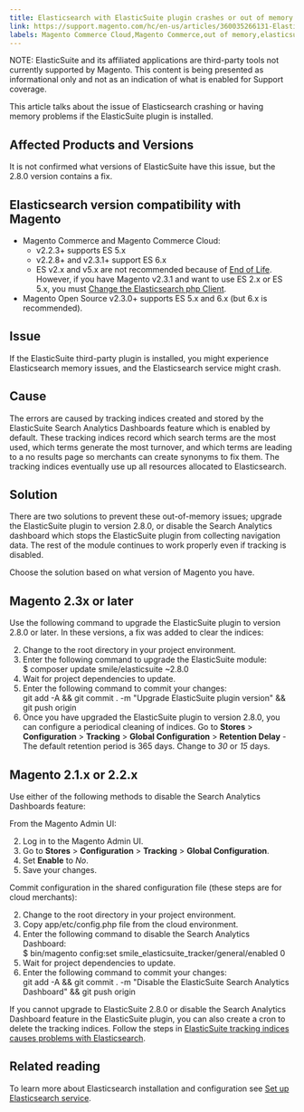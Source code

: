 ```yaml
---
title: Elasticsearch with ElasticSuite plugin crashes or out of memory
link: https://support.magento.com/hc/en-us/articles/360035266131-Elasticsearch-with-ElasticSuite-plugin-crashes-or-out-of-memory
labels: Magento Commerce Cloud,Magento Commerce,out of memory,elasticsuite,elasticsearch crashes,elasticsuite tracking indices,plugin,2.3.x,2.2.x,2.1.x,how to,ElasticSuite 2.8.0
---
```


NOTE: ElasticSuite and its affiliated applications are third-party tools not currently supported by Magento. This content is being presented as informational only and not as an indication of what is enabled for Support coverage.

 This article talks about the issue of Elasticsearch crashing or having memory problems if the ElasticSuite plugin is installed.

 Affected Products and Versions
------------------------------

 It is not confirmed what versions of ElasticSuite have this issue, but the 2.8.0 version contains a fix.

 Elasticsearch version compatibility with Magento
------------------------------------------------

 
 * Magento Commerce and Magento Commerce Cloud: 
	 + v2.2.3+ supports ES 5.x
	 + v2.2.8+ and v2.3.1+ support ES 6.x
	 + ES v2.x and v5.x are not recommended because of [End of Life](https://www.elastic.co/support/eol). However, if you have Magento v2.3.1 and want to use ES 2.x or ES 5.x, you must [Change the Elasticsearch php Client](https://devdocs.magento.com/guides/v2.3/config-guide/elasticsearch/es-downgrade.html). 
 * Magento Open Source v2.3.0+ supports ES 5.x and 6.x (but 6.x is recommended).
 
 Issue
-----

 If the ElasticSuite third-party plugin is installed, you might experience Elasticsearch memory issues, and the Elasticsearch service might crash.

 Cause
-----

 The errors are caused by tracking indices created and stored by the ElasticSuite Search Analytics Dashboards feature which is enabled by default. These tracking indices record which search terms are the most used, which terms generate the most turnover, and which terms are leading to a no results page so merchants can create synonyms to fix them. The tracking indices eventually use up all resources allocated to Elasticsearch.

 Solution
--------

 There are two solutions to prevent these out-of-memory issues; upgrade the ElasticSuite plugin to version 2.8.0, or disable the Search Analytics dashboard which stops the ElasticSuite plugin from collecting navigation data. The rest of the module continues to work properly even if tracking is disabled. 

 Choose the solution based on what version of Magento you have.

 Magento 2.3x or later
---------------------

 Use the following command to upgrade the ElasticSuite plugin to version 2.8.0 or later. In these versions, a fix was added to clear the indices:

 
 2. Change to the root directory in your project environment.
 4. Enter the following command to upgrade the ElasticSuite module:  
$ composer update smile/elasticsuite ~2.8.0 
 6. Wait for project dependencies to update.
 8. Enter the following command to commit your changes:  
 git add -A && git commit . -m "Upgrade ElasticSuite plugin version" && git push origin <branch-name> 
 10. Once you have upgraded the ElasticSuite plugin to version 2.8.0, you can configure a periodical cleaning of indices. Go to **Stores** > **Configuration** > **Tracking** > **Global Configuration** > **Retention Delay** - The default retention period is 365 days. Change to *30* or *15* days.
 
 Magento 2.1.x or 2.2.x
----------------------

 Use either of the following methods to disable the Search Analytics Dashboards feature:

 From the Magento Admin UI:

 
 2. Log in to the Magento Admin UI.
 4. Go to **Stores** > **Configuration** > **Tracking** > **Global Configuration**.
 6. Set **Enable** to *No*.
 8. Save your changes. 
 
 Commit configuration in the shared configuration file (these steps are for cloud merchants):

 
 2. Change to the root directory in your project environment.
 4. Copy app/etc/config.php file from the cloud environment.
 6. Enter the following command to disable the Search Analytics Dashboard:  
$ bin/magento config:set smile\_elasticsuite\_tracker/general/enabled 0 
 8.  Wait for project dependencies to update.
 10. Enter the following command to commit your changes:  
 git add -A && git commit . -m "Disable the ElasticSuite Search Analytics Dashboard" && git push origin <branch-name>  
 
 If you cannot upgrade to ElasticSuite 2.8.0 or disable the Search Analytics Dashboard feature in the ElasticSuite plugin, you can also create a cron to delete the tracking indices. Follow the steps in [ElasticSuite tracking indices causes problems with Elasticsearch](https://support.magento.com/hc/en-us/articles/360034921492).

 Related reading
---------------

 To learn more about Elasticsearch installation and configuration see [Set up Elasticsearch service](https://devdocs.magento.com/guides/v2.3/cloud/project/project-conf-files_services-elastic.html?itm_source=devdocs&itm_medium=search_page&itm_campaign=federated_search&itm_term=elasticsearch). 

